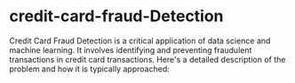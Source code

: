 # credit-card-fraud-Detection
 Credit Card Fraud Detection is a critical application of data science and machine learning. It involves identifying and preventing fraudulent transactions in credit card transactions. Here's a detailed description of the problem and how it is typically approached:
